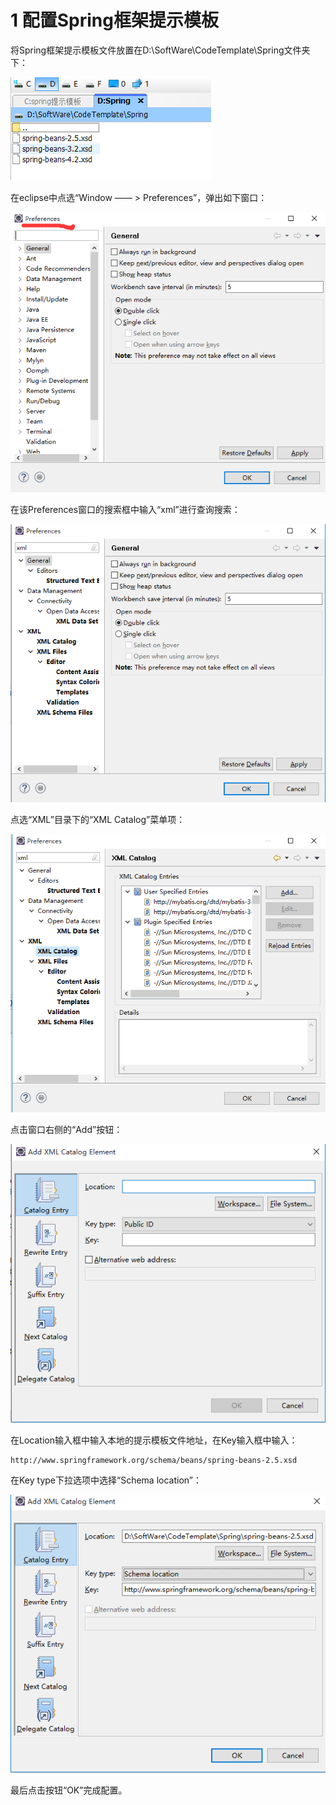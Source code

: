 # 1 配置Spring框架提示模板

将Spring框架提示模板文件放置在D:\SoftWare\CodeTemplate\Spring文件夹下：

![](images/tishimobanwenjianfangzhi.png)  

在eclipse中点选“Window —— > Preferences”，弹出如下窗口：

![](images/Preferencechuangkou.png) 

在该Preferences窗口的搜索框中输入“xml”进行查询搜索：

![](images/preferencexmlchaxunsousuo.png)

点选“XML”目录下的“XML Catalog”菜单项：

![](images/preferencexmlcatalog.png)

点击窗口右侧的“Add”按钮：

![](images/preferenceaddxmlcatalogelement.png)

在Location输入框中输入本地的提示模板文件地址，在Key输入框中输入：

    http://www.springframework.org/schema/beans/spring-beans-2.5.xsd

在Key type下拉选项中选择“Schema location”：

![](images/addxmlcatalogelementok.png)

最后点击按钮“OK”完成配置。